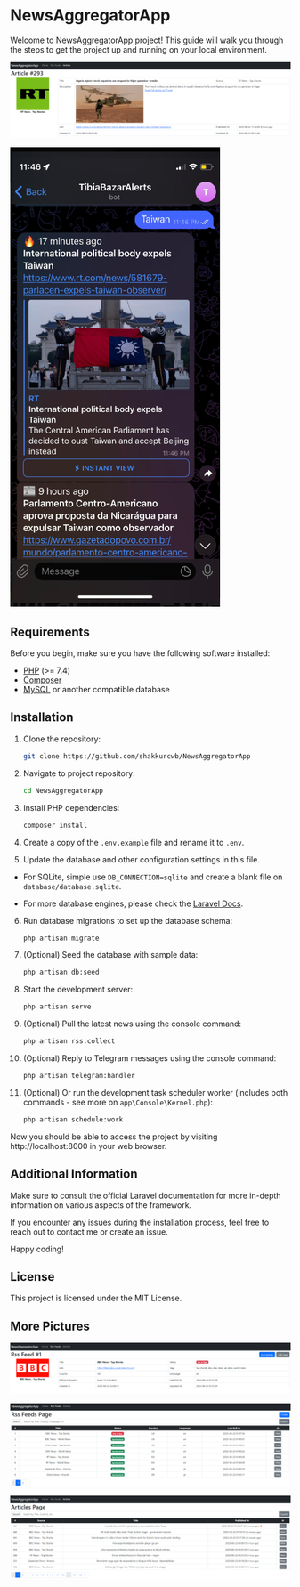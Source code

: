 # NewsAggregatorApp

Welcome to NewsAggregatorApp project! This guide will walk you through the steps to get the project up and running on your local environment.

![Main Picture](picture-4.png)

![Telegram Bot](picture-5.png)

## Requirements

Before you begin, make sure you have the following software installed:

- [PHP](https://www.php.net/manual/en/install.php) (>= 7.4)
- [Composer](https://getcomposer.org/download/)
- [MySQL](https://dev.mysql.com/downloads/installer/) or another compatible database

## Installation

1. Clone the repository:

   ```sh
   git clone https://github.com/shakkurcwb/NewsAggregatorApp
   ```

2. Navigate to project repository:

    ```sh
    cd NewsAggregatorApp
    ```

3. Install PHP dependencies:

    ```sh
    composer install
    ```

4. Create a copy of the `.env.example` file and rename it to `.env`.

5. Update the database and other configuration settings in this file.

- For SQLite, simple use `DB_CONNECTION=sqlite` and create a blank file on `database/database.sqlite`.

- For more database engines, please check the [Laravel Docs](https://laravel.com/docs/8.x/database#configuration).

6. Run database migrations to set up the database schema:

    ```sh
    php artisan migrate
    ```

7. (Optional) Seed the database with sample data:

    ```sh
    php artisan db:seed
    ```

8. Start the development server:

    ```sh
    php artisan serve
    ```

9. (Optional) Pull the latest news using the console command:

    ```sh
    php artisan rss:collect
    ```

10. (Optional) Reply to Telegram messages using the console command:

    ```sh
    php artisan telegram:handler
    ```

11. (Optional) Or run the development task scheduler worker (includes both commands - see more on `app\Console\Kernel.php`):

    ```sh
    php artisan schedule:work
    ```

Now you should be able to access the project by visiting http://localhost:8000 in your web browser.

## Additional Information

Make sure to consult the official Laravel documentation for more in-depth information on various aspects of the framework.

If you encounter any issues during the installation process, feel free to reach out to contact me or create an issue.

Happy coding!

## License

This project is licensed under the MIT License.

## More Pictures

![Picture 1](picture-1.png)

![Picture 2](picture-2.png)

![Picture 3](picture-3.png)
